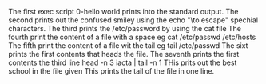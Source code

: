 The first exec script 0-hello world prints into the standard output.
The second prints out the confused smiley using the echo "\to escape" spechial characters.
The third prints the /etc/password by using the cat file
The fourth print the content of a file with a space eg cat /etc/passwd /etc/hosts
The fifth print the content of a file wit the tail eg tail /etc/passwd
The sixt prints the first contents that heads the file.
The seventh prints the first contents the third line head -n 3 iacta | tail -n 1
THis prits out the best school in the file given
This  prints the tail of the file in one line. 
